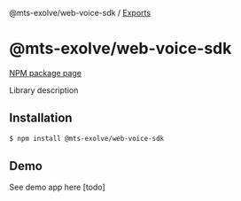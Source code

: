 @mts-exolve/web-voice-sdk / [Exports](modules.md)

# @mts-exolve/web-voice-sdk

[NPM package page](https://www.npmjs.com/package/@mts-exolve/web-voice-sdk)

Library description

## Installation

```bash
$ npm install @mts-exolve/web-voice-sdk
```

## Demo

See demo app here [todo]
